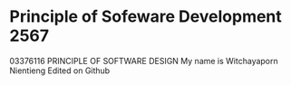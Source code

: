 # Principle of Sofeware Development 2567
03376116 PRINCIPLE OF SOFTWARE DESIGN
My name is Witchayaporn Nientieng
Edited on Github
